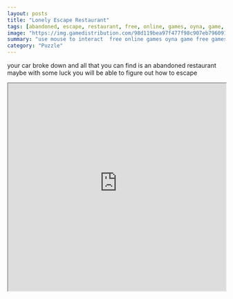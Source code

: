 ```yaml
---
layout: posts
title: "Lonely Escape Restaurant"
tags: [abandoned, escape, restaurant, free, online, games, oyna, game, free, games, play, play, games]
image: "https://img.gamedistribution.com/98d119bea97f477f98c907eb79609178.jpg"
summary: "use mouse to interact  free online games oyna game free games play play games"
category: "Puzzle"
---
```


your car broke down and all that you can find is an abandoned restaurant maybe with some luck you will be able to figure out how to escape

<iframe width="100%" height="480px;" src="https://flash.gamedistribution.com?game=98d119bea97f477f98c907eb79609178"></iframe>